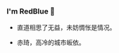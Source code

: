 ### I'm RedBlue 👋

- 直道相思了无益，未妨惆怅是情况。

- 赤琦，高冷的城市皈依。
<!--
**redblue9771/redblue9771** is a ✨ _special_ ✨ repository because its `README.md` (this file) appears on your GitHub profile.

Here are some ideas to get you started:

- 🔭 I’m currently working on ...
- 🌱 I’m currently learning ...
- 👯 I’m looking to collaborate on ...
- 🤔 I’m looking for help with ...
- 💬 Ask me about ...
- 📫 How to reach me: ...
- 😄 Pronouns: ...
- ⚡ Fun fact: ...
-->
